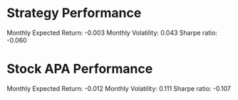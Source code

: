 # Strategy Performance
Monthly Expected Return: -0.003
Monthly Volatility: 0.043
Sharpe ratio: -0.060
# Stock APA Performance
Monthly Expected Return: -0.012
Monthly Volatility: 0.111
Sharpe ratio: -0.107
